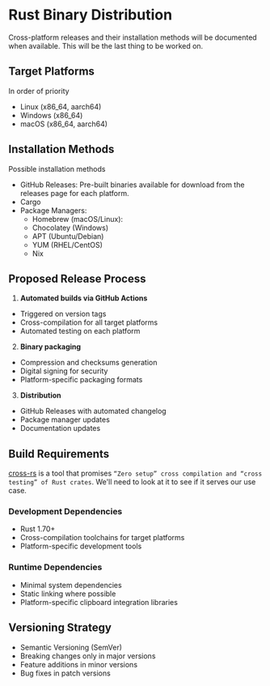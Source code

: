 # Rust Binary Distribution

Cross-platform releases and their installation methods will be documented when available. 
This will be the last thing to be worked on.

## Target Platforms

In order of priority

- Linux (x86_64, aarch64)
- Windows (x86_64)
- macOS (x86_64, aarch64)

## Installation Methods

Possible installation methods

- GitHub Releases: Pre-built binaries available for download from the releases page for each platform.
- Cargo
- Package Managers:
  - Homebrew (macOS/Linux):
  - Chocolatey (Windows)
  - APT (Ubuntu/Debian)
  - YUM (RHEL/CentOS)
  - Nix


## Proposed Release Process

1. **Automated builds via GitHub Actions**
  - Triggered on version tags
  - Cross-compilation for all target platforms
  - Automated testing on each platform

2. **Binary packaging**
  - Compression and checksums generation
  - Digital signing for security
  - Platform-specific packaging formats

3. **Distribution**
  - GitHub Releases with automated changelog
  - Package manager updates
  - Documentation updates

## Build Requirements

[cross-rs](https://github.com/cross-rs/cross) is a tool that promises 
`“Zero setup” cross compilation and “cross testing” of Rust crates`.
We'll need to look at it to see if it serves our use case.

### Development Dependencies

- Rust 1.70+
- Cross-compilation toolchains for target platforms
- Platform-specific development tools

### Runtime Dependencies

- Minimal system dependencies
- Static linking where possible
- Platform-specific clipboard integration libraries

## Versioning Strategy

- Semantic Versioning (SemVer)
- Breaking changes only in major versions
- Feature additions in minor versions
- Bug fixes in patch versions
